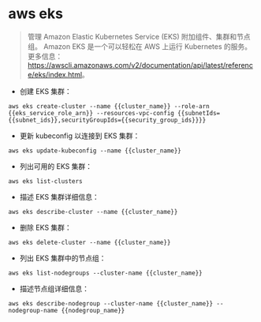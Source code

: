 # aws eks

> 管理 Amazon Elastic Kubernetes Service (EKS) 附加组件、集群和节点组。
> Amazon EKS 是一个可以轻松在 AWS 上运行 Kubernetes 的服务。
> 更多信息：<https://awscli.amazonaws.com/v2/documentation/api/latest/reference/eks/index.html>。

- 创建 EKS 集群：

`aws eks create-cluster --name {{cluster_name}} --role-arn {{eks_service_role_arn}} --resources-vpc-config {{subnetIds={{subnet_ids}},securityGroupIds={{security_group_ids}}}}`

- 更新 kubeconfig 以连接到 EKS 集群：

`aws eks update-kubeconfig --name {{cluster_name}}`

- 列出可用的 EKS 集群：

`aws eks list-clusters`

- 描述 EKS 集群详细信息：

`aws eks describe-cluster --name {{cluster_name}}`

- 删除 EKS 集群：

`aws eks delete-cluster --name {{cluster_name}}`

- 列出 EKS 集群中的节点组：

`aws eks list-nodegroups --cluster-name {{cluster_name}}`

- 描述节点组详细信息：

`aws eks describe-nodegroup --cluster-name {{cluster_name}} --nodegroup-name {{nodegroup_name}}`